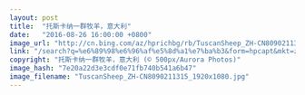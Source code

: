 ```yaml
---
layout: post
title:  "托斯卡纳一群牧羊，意大利"
date:   "2016-08-26 16:00:00 +0800"
image_url: "http://cn.bing.com/az/hprichbg/rb/TuscanSheep_ZH-CN8090211315_1920x1080.jpg"
link: "/search?q=%e6%89%98%e6%96%af%e5%8d%a1%e7%ba%b3&form=hpcapt&mkt=zh-cn"
copyright: "托斯卡纳一群牧羊，意大利 (© 500px/Aurora Photos)"
image_hash: "7e20a22d3e3cdf0e71fb740b541a6b47"
image_filename: "TuscanSheep_ZH-CN8090211315_1920x1080.jpg"
---
```

